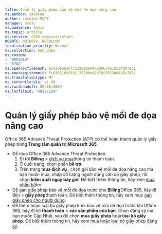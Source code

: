 ```yaml
---
title: Quản lý giấy phép bảo vệ mối đe dọa nâng cao
ms.author: cmcatee
author: cmcatee-MSFT
manager: scotv
ms.audience: Admin
ms.topic: article
ms.service: o365-administration
ROBOTS: NOINDEX, NOFOLLOW
localization_priority: Normal
ms.collection: Adm_O365
ms.custom:
- "9003019"
- "5782"
ms.openlocfilehash: a543deaaa0fcb229a260468d9674e5252fd07ec1
ms.sourcegitcommit: fc62091696591175280c02c29876530d485c7871
ms.translationtype: MT
ms.contentlocale: vi-VN
ms.lasthandoff: 09/26/2020
ms.locfileid: "48287124"
---
```

# <a name="advanced-threat-protection-license-management"></a>Quản lý giấy phép bảo vệ mối đe dọa nâng cao

Office 365 Advance Threat Protection (ATP) có thể hoàn thành quản lý giấy phép trong  **Trung tâm quản trị Microsoft 365**.

- Để mua Office 365 Advance Threat Protection:
    1. Đi tới **Billing**  >  [dịch vụ mua](https://go.microsoft.com/fwlink/p/?linkid=868433)thông tin thanh toán.
    2. Ở cuối trang, chọn phần **bổ trợ**.
    3. Trên trang **mua dịch vụ** , chọn gói bảo vệ mối đe dọa nâng cao mà bạn muốn mua, nhập số lượng người dùng cần có giấy phép, rồi chọn **kiểm xuất ngay bây giờ**. Để biết thêm thông tin, hãy xem [mua phần bổ](https://docs.microsoft.com/microsoft-365/commerce/buy-or-edit-an-add-on)trợ.
- Để gán giấy phép bảo vệ mối đe dọa trước cho **Billing**Office 365, hãy đi đến  >  **giấy phép**thanh toán. Để biết thêm thông tin, hãy xem mục [gán giấy phép cho người dùng](https://docs.microsoft.com/microsoft-365/admin/manage/assign-licenses-to-users).
- Để thêm hoặc loại bỏ giấy phép khỏi bảo vệ mối đe dọa trước khi Office 365, hãy đi tới **thanh toán**  >  **các sản phẩm của bạn**. Chọn đăng ký mà bạn muốn Cập Nhật, sau đó chọn **mua giấy phép** hoặc**loại bỏ giấy phép**. Để biết thêm thông tin, hãy xem [mua hoặc loại bỏ giấy phép đăng ký](https://docs.microsoft.com/microsoft-365/commerce/licenses/buy-licenses).